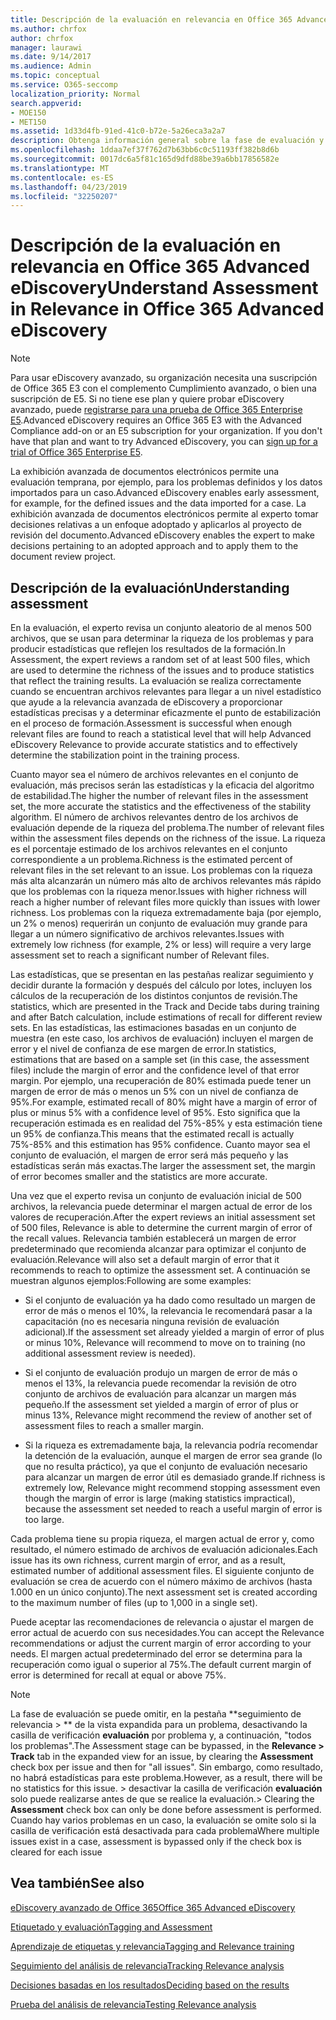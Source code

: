 ```yaml
---
title: Descripción de la evaluación en relevancia en Office 365 Advanced eDiscovery
ms.author: chrfox
author: chrfox
manager: laurawi
ms.date: 9/14/2017
ms.audience: Admin
ms.topic: conceptual
ms.service: O365-seccomp
localization_priority: Normal
search.appverid:
- MOE150
- MET150
ms.assetid: 1d33d4fb-91ed-41c0-b72e-5a26eca3a2a7
description: Obtenga información general sobre la fase de evaluación y su rol a la hora de determinar la riqueza de los problemas durante la formación de relevancia en la exhibición avanzada de documentos electrónicos de Office 365.
ms.openlocfilehash: 1ddaa7ef37f762d7b63bb6c0c51193ff382b8d6b
ms.sourcegitcommit: 0017dc6a5f81c165d9dfd88be39a6bb17856582e
ms.translationtype: MT
ms.contentlocale: es-ES
ms.lasthandoff: 04/23/2019
ms.locfileid: "32250207"
---
```

# <a name="understand-assessment-in-relevance-in-office-365-advanced-ediscovery"></a><span data-ttu-id="1d5f2-103">Descripción de la evaluación en relevancia en Office 365 Advanced eDiscovery</span><span class="sxs-lookup"><span data-stu-id="1d5f2-103">Understand Assessment in Relevance in Office 365 Advanced eDiscovery</span></span>

> [!NOTE]
> <span data-ttu-id="1d5f2-p101">Para usar eDiscovery avanzado, su organización necesita una suscripción de Office 365 E3 con el complemento Cumplimiento avanzado, o bien una suscripción de E5. Si no tiene ese plan y quiere probar eDiscovery avanzado, puede [registrarse para una prueba de Office 365 Enterprise E5](https://go.microsoft.com/fwlink/p/?LinkID=698279).</span><span class="sxs-lookup"><span data-stu-id="1d5f2-p101">Advanced eDiscovery requires an Office 365 E3 with the Advanced Compliance add-on or an E5 subscription for your organization. If you don't have that plan and want to try Advanced eDiscovery, you can [sign up for a trial of Office 365 Enterprise E5](https://go.microsoft.com/fwlink/p/?LinkID=698279).</span></span> 
  
<span data-ttu-id="1d5f2-106">La exhibición avanzada de documentos electrónicos permite una evaluación temprana, por ejemplo, para los problemas definidos y los datos importados para un caso.</span><span class="sxs-lookup"><span data-stu-id="1d5f2-106">Advanced eDiscovery enables early assessment, for example, for the defined issues and the data imported for a case.</span></span> <span data-ttu-id="1d5f2-107">La exhibición avanzada de documentos electrónicos permite al experto tomar decisiones relativas a un enfoque adoptado y aplicarlos al proyecto de revisión del documento.</span><span class="sxs-lookup"><span data-stu-id="1d5f2-107">Advanced eDiscovery enables the expert to make decisions pertaining to an adopted approach and to apply them to the document review project.</span></span>
  
## <a name="understanding-assessment"></a><span data-ttu-id="1d5f2-108">Descripción de la evaluación</span><span class="sxs-lookup"><span data-stu-id="1d5f2-108">Understanding assessment</span></span>

<span data-ttu-id="1d5f2-109">En la evaluación, el experto revisa un conjunto aleatorio de al menos 500 archivos, que se usan para determinar la riqueza de los problemas y para producir estadísticas que reflejen los resultados de la formación.</span><span class="sxs-lookup"><span data-stu-id="1d5f2-109">In Assessment, the expert reviews a random set of at least 500 files, which are used to determine the richness of the issues and to produce statistics that reflect the training results.</span></span> <span data-ttu-id="1d5f2-110">La evaluación se realiza correctamente cuando se encuentran archivos relevantes para llegar a un nivel estadístico que ayude a la relevancia avanzada de eDiscovery a proporcionar estadísticas precisas y a determinar eficazmente el punto de estabilización en el proceso de formación.</span><span class="sxs-lookup"><span data-stu-id="1d5f2-110">Assessment is successful when enough relevant files are found to reach a statistical level that will help Advanced eDiscovery Relevance to provide accurate statistics and to effectively determine the stabilization point in the training process.</span></span> 
  
<span data-ttu-id="1d5f2-111">Cuanto mayor sea el número de archivos relevantes en el conjunto de evaluación, más precisos serán las estadísticas y la eficacia del algoritmo de estabilidad.</span><span class="sxs-lookup"><span data-stu-id="1d5f2-111">The higher the number of relevant files in the assessment set, the more accurate the statistics and the effectiveness of the stability algorithm.</span></span> <span data-ttu-id="1d5f2-112">El número de archivos relevantes dentro de los archivos de evaluación depende de la riqueza del problema.</span><span class="sxs-lookup"><span data-stu-id="1d5f2-112">The number of relevant files within the assessment files depends on the richness of the issue.</span></span> <span data-ttu-id="1d5f2-113">La riqueza es el porcentaje estimado de los archivos relevantes en el conjunto correspondiente a un problema.</span><span class="sxs-lookup"><span data-stu-id="1d5f2-113">Richness is the estimated percent of relevant files in the set relevant to an issue.</span></span> <span data-ttu-id="1d5f2-114">Los problemas con la riqueza más alta alcanzarán un número más alto de archivos relevantes más rápido que los problemas con la riqueza menor.</span><span class="sxs-lookup"><span data-stu-id="1d5f2-114">Issues with higher richness will reach a higher number of relevant files more quickly than issues with lower richness.</span></span> <span data-ttu-id="1d5f2-115">Los problemas con la riqueza extremadamente baja (por ejemplo, un 2% o menos) requerirán un conjunto de evaluación muy grande para llegar a un número significativo de archivos relevantes.</span><span class="sxs-lookup"><span data-stu-id="1d5f2-115">Issues with extremely low richness (for example, 2% or less) will require a very large assessment set to reach a significant number of Relevant files.</span></span>
  
<span data-ttu-id="1d5f2-116">Las estadísticas, que se presentan en las pestañas realizar seguimiento y decidir durante la formación y después del cálculo por lotes, incluyen los cálculos de la recuperación de los distintos conjuntos de revisión.</span><span class="sxs-lookup"><span data-stu-id="1d5f2-116">The statistics, which are presented in the Track and Decide tabs during training and after Batch calculation, include estimations of recall for different review sets.</span></span> <span data-ttu-id="1d5f2-117">En las estadísticas, las estimaciones basadas en un conjunto de muestra (en este caso, los archivos de evaluación) incluyen el margen de error y el nivel de confianza de ese margen de error.</span><span class="sxs-lookup"><span data-stu-id="1d5f2-117">In statistics, estimations that are based on a sample set (in this case, the assessment files) include the margin of error and the confidence level of that error margin.</span></span> <span data-ttu-id="1d5f2-118">Por ejemplo, una recuperación de 80% estimada puede tener un margen de error de más o menos un 5% con un nivel de confianza de 95%.</span><span class="sxs-lookup"><span data-stu-id="1d5f2-118">For example, estimated recall of 80% might have a margin of error of plus or minus 5% with a confidence level of 95%.</span></span> <span data-ttu-id="1d5f2-119">Esto significa que la recuperación estimada es en realidad del 75%-85% y esta estimación tiene un 95% de confianza.</span><span class="sxs-lookup"><span data-stu-id="1d5f2-119">This means that the estimated recall is actually 75%-85% and this estimation has 95% confidence.</span></span> <span data-ttu-id="1d5f2-120">Cuanto mayor sea el conjunto de evaluación, el margen de error será más pequeño y las estadísticas serán más exactas.</span><span class="sxs-lookup"><span data-stu-id="1d5f2-120">The larger the assessment set, the margin of error becomes smaller and the statistics are more accurate.</span></span> 
  
<span data-ttu-id="1d5f2-121">Una vez que el experto revisa un conjunto de evaluación inicial de 500 archivos, la relevancia puede determinar el margen actual de error de los valores de recuperación.</span><span class="sxs-lookup"><span data-stu-id="1d5f2-121">After the expert reviews an initial assessment set of 500 files, Relevance is able to determine the current margin of error of the recall values.</span></span> <span data-ttu-id="1d5f2-122">Relevancia también establecerá un margen de error predeterminado que recomienda alcanzar para optimizar el conjunto de evaluación.</span><span class="sxs-lookup"><span data-stu-id="1d5f2-122">Relevance will also set a default margin of error that it recommends to reach to optimize the assessment set.</span></span> <span data-ttu-id="1d5f2-123">A continuación se muestran algunos ejemplos:</span><span class="sxs-lookup"><span data-stu-id="1d5f2-123">Following are some examples:</span></span>
  
- <span data-ttu-id="1d5f2-124">Si el conjunto de evaluación ya ha dado como resultado un margen de error de más o menos el 10%, la relevancia le recomendará pasar a la capacitación (no es necesaria ninguna revisión de evaluación adicional).</span><span class="sxs-lookup"><span data-stu-id="1d5f2-124">If the assessment set already yielded a margin of error of plus or minus 10%, Relevance will recommend to move on to training (no additional assessment review is needed).</span></span> 
    
- <span data-ttu-id="1d5f2-125">Si el conjunto de evaluación produjo un margen de error de más o menos el 13%, la relevancia puede recomendar la revisión de otro conjunto de archivos de evaluación para alcanzar un margen más pequeño.</span><span class="sxs-lookup"><span data-stu-id="1d5f2-125">If the assessment set yielded a margin of error of plus or minus 13%, Relevance might recommend the review of another set of assessment files to reach a smaller margin.</span></span> 
    
- <span data-ttu-id="1d5f2-126">Si la riqueza es extremadamente baja, la relevancia podría recomendar la detención de la evaluación, aunque el margen de error sea grande (lo que no resulta práctico), ya que el conjunto de evaluación necesario para alcanzar un margen de error útil es demasiado grande.</span><span class="sxs-lookup"><span data-stu-id="1d5f2-126">If richness is extremely low, Relevance might recommend stopping assessment even though the margin of error is large (making statistics impractical), because the assessment set needed to reach a useful margin of error is too large.</span></span>
    
<span data-ttu-id="1d5f2-127">Cada problema tiene su propia riqueza, el margen actual de error y, como resultado, el número estimado de archivos de evaluación adicionales.</span><span class="sxs-lookup"><span data-stu-id="1d5f2-127">Each issue has its own richness, current margin of error, and as a result, estimated number of additional assessment files.</span></span> <span data-ttu-id="1d5f2-128">El siguiente conjunto de evaluación se crea de acuerdo con el número máximo de archivos (hasta 1.000 en un único conjunto).</span><span class="sxs-lookup"><span data-stu-id="1d5f2-128">The next assessment set is created according to the maximum number of files (up to 1,000 in a single set).</span></span>
  
<span data-ttu-id="1d5f2-129">Puede aceptar las recomendaciones de relevancia o ajustar el margen de error actual de acuerdo con sus necesidades.</span><span class="sxs-lookup"><span data-stu-id="1d5f2-129">You can accept the Relevance recommendations or adjust the current margin of error according to your needs.</span></span> <span data-ttu-id="1d5f2-130">El margen actual predeterminado del error se determina para la recuperación como igual o superior al 75%.</span><span class="sxs-lookup"><span data-stu-id="1d5f2-130">The default current margin of error is determined for recall at equal or above 75%.</span></span>
  
> [!NOTE]
> <span data-ttu-id="1d5f2-131">La fase de evaluación se puede omitir, en la pestaña \*\*seguimiento de relevancia \> \*\* de la vista expandida para un problema, desactivando la casilla de verificación **evaluación** por problema y, a continuación, "todos los problemas".</span><span class="sxs-lookup"><span data-stu-id="1d5f2-131">The Assessment stage can be bypassed, in the **Relevance \> Track** tab in the expanded view for an issue, by clearing the **Assessment** check box per issue and then for "all issues".</span></span> <span data-ttu-id="1d5f2-132">Sin embargo, como resultado, no habrá estadísticas para este problema.</span><span class="sxs-lookup"><span data-stu-id="1d5f2-132">However, as a result, there will be no statistics for this issue.</span></span> <span data-ttu-id="1d5f2-133">> desactivar la casilla de verificación **evaluación** solo puede realizarse antes de que se realice la evaluación.</span><span class="sxs-lookup"><span data-stu-id="1d5f2-133">> Clearing the **Assessment** check box can only be done before assessment is performed.</span></span> <span data-ttu-id="1d5f2-134">Cuando hay varios problemas en un caso, la evaluación se omite solo si la casilla de verificación está desactivada para cada problema</span><span class="sxs-lookup"><span data-stu-id="1d5f2-134">Where multiple issues exist in a case, assessment is bypassed only if the check box is cleared for each issue</span></span> 
  
## <a name="see-also"></a><span data-ttu-id="1d5f2-135">Vea también</span><span class="sxs-lookup"><span data-stu-id="1d5f2-135">See also</span></span>

[<span data-ttu-id="1d5f2-136">eDiscovery avanzado de Office 365</span><span class="sxs-lookup"><span data-stu-id="1d5f2-136">Office 365 Advanced eDiscovery</span></span>](office-365-advanced-ediscovery.md)
  
[<span data-ttu-id="1d5f2-137">Etiquetado y evaluación</span><span class="sxs-lookup"><span data-stu-id="1d5f2-137">Tagging and Assessment</span></span>](tagging-and-assessment-in-advanced-ediscovery.md)
  
[<span data-ttu-id="1d5f2-138">Aprendizaje de etiquetas y relevancia</span><span class="sxs-lookup"><span data-stu-id="1d5f2-138">Tagging and Relevance training</span></span>](tagging-and-relevance-training-in-advanced-ediscovery.md)
  
[<span data-ttu-id="1d5f2-139">Seguimiento del análisis de relevancia</span><span class="sxs-lookup"><span data-stu-id="1d5f2-139">Tracking Relevance analysis</span></span>](track-relevance-analysis-in-advanced-ediscovery.md)
  
[<span data-ttu-id="1d5f2-140">Decisiones basadas en los resultados</span><span class="sxs-lookup"><span data-stu-id="1d5f2-140">Deciding based on the results</span></span>](decision-based-on-the-results-in-advanced-ediscovery.md)
  
[<span data-ttu-id="1d5f2-141">Prueba del análisis de relevancia</span><span class="sxs-lookup"><span data-stu-id="1d5f2-141">Testing Relevance analysis</span></span>](test-relevance-analysis-in-advanced-ediscovery.md)

